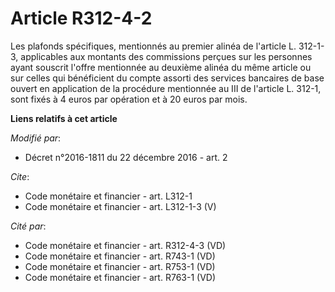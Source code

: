 # Article R312-4-2

Les plafonds spécifiques, mentionnés au premier alinéa de l'article L. 312-1-3, applicables aux montants des commissions
perçues sur les personnes ayant souscrit l'offre mentionnée au deuxième alinéa du même article ou sur celles qui bénéficient
du compte assorti des services bancaires de base ouvert en application de la procédure mentionnée au III de l'article L.
312-1, sont fixés à 4 euros par opération et à 20 euros par mois.

**Liens relatifs à cet article**

_Modifié par_:

  - Décret n°2016-1811 du 22 décembre 2016 - art. 2

_Cite_:

  - Code monétaire et financier - art. L312-1
  - Code monétaire et financier - art. L312-1-3 (V)

_Cité par_:

  - Code monétaire et financier - art. R312-4-3 (VD)
  - Code monétaire et financier - art. R743-1 (VD)
  - Code monétaire et financier - art. R753-1 (VD)
  - Code monétaire et financier - art. R763-1 (VD)

